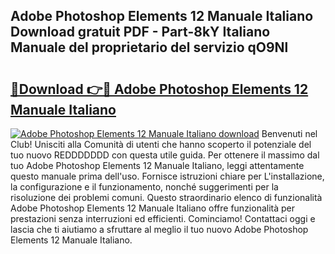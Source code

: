 ## Adobe Photoshop Elements 12 Manuale Italiano Download gratuit PDF - Part-8kY Italiano Manuale del proprietario del servizio qO9Nl

# <h2><a href="http://dfddpv.blite.top/?on=Adobe+Photoshop+Elements+12+Manuale+Italiano">🔗Download 👉🔴 Adobe Photoshop Elements 12 Manuale Italiano</a></h2>

[![Adobe Photoshop Elements 12 Manuale Italiano download](https://i.imgur.com/lujVjoI.png)](http://dfddpv.blite.top/?on=Adobe+Photoshop+Elements+12+Manuale+Italiano)
Benvenuti nel Club! Unisciti alla Comunità di utenti che hanno scoperto il potenziale del tuo nuovo REDDDDDDD con questa utile guida. Per ottenere il massimo dal tuo Adobe Photoshop Elements 12 Manuale Italiano, leggi attentamente questo manuale prima dell'uso. Fornisce istruzioni chiare per L'installazione, la configurazione e il funzionamento, nonché suggerimenti per la risoluzione dei problemi comuni. Questo straordinario elenco di funzionalità Adobe Photoshop Elements 12 Manuale Italiano offre funzionalità per prestazioni senza interruzioni ed efficienti. Cominciamo! Contattaci oggi e lascia che ti aiutiamo a sfruttare al meglio il tuo nuovo Adobe Photoshop Elements 12 Manuale Italiano.
